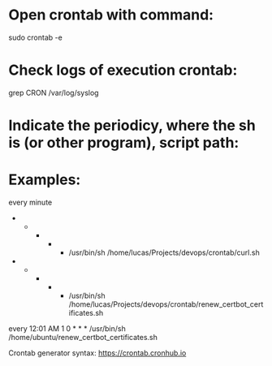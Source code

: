 # Open crontab with command:

sudo crontab -e

# Check logs of execution crontab:

grep CRON /var/log/syslog

# Indicate the periodicy, where the sh is (or other program), script path:

# Examples:

every minute

* * * * * /usr/bin/sh /home/lucas/Projects/devops/crontab/curl.sh

* * * * * /usr/bin/sh /home/lucas/Projects/devops/crontab/renew_certbot_certificates.sh

every 12:01 AM
1 0 * * * /usr/bin/sh /home/ubuntu/renew_certbot_certificates.sh

Crontab generator syntax:
https://crontab.cronhub.io
